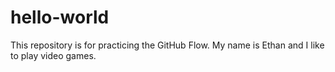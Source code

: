 # hello-world
This repository is for practicing the GitHub Flow. 
My name is Ethan and I like to play video games. 
